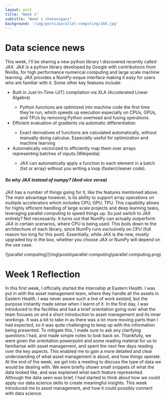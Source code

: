 ```yaml
---
layout: post
title: "Week 1"
subtitle: "Week 1 shenanigans"
background: '/img/posts/parallel-computing/JAX.jpg'
---
```


# Data science news 
This week, I'll be sharing a new python library I discovered recently called JAX. JAX is a python library developed by Google with contributions from Nvidia, for high performance numerical computing and large scale machine learning. JAX provides a NumPy-esque interface making it easy for users who are familiar with it. Some other key features include: 
<ul>
  <li>Built in Just-In-Time (JIT) compilation via XLA (Accelerated Linear Algebra)</li>
    <ul>
      <li>Python functions are optimized into machine code the first time they’re run, which speeds up execution especially on CPUs, GPUs, and TPUs by removing Python overhead and fusing operations.</li>
    </ul>
  <li>Efficient evaluation of gradients via automatic differentiation</li>
    <ul>
      <li>Exact derivatives of functions are calculated automatically, without manually doing calculus. Especially useful for optimization and machine learning</li>
    </ul>
  <li>Automatically vectorized to efficiently map them over arrays representing batches of inputs.(Wikipedia)</li>
    <ul>
      <li>JAX can automatically apply a function to each element in a batch (list or array) without you writing a loop (faster/cleaner code).</li>
    </ul>
</ul>

##### So why JAX instead of numpy? (And vice versa)
JAX has a number of things going for it, like the features mentioned above. The main advantage however, is its ability to support array operations on multiple accelerators which includes CPU, GPU, TPU. This capability allows for highly efficient handling of large scale projects and deep learning tasks, leveraging parallel computing to speed things up. So just switch to JAX entirely? Not necessarily. It turns out that NumPy can actually outperform JAX in certain scenarios, where CPU is being used. This boils down to the architechure of each library, since NumPy runs exclusively on CPU (full reason too long for this post). Essentially, while JAX is the new, mostly upgraded toy in the box, whether you choose JAX or NumPy will depend on the use case.

![parallel computing](\img\posts\parallel-computing\parallel computing.png)

# Week 1 Reflection
In this first week, I officially started the internship at Eastern Health. I was put in with the asset management team, where they handle all the assets in Eastern Health. I was never aware such a line of work existed, but the purpose instantly made sense when I learnt of it. In the first day, I was introduced to the facilities and had a brief orientation going over what the team focuses on and a short introduction to asset management and its inner workings. It was a bit to take in as there was a lot more moving parts than I had expected, so it was quite challenging to keep up with the information being presented. To mitigate this, I made sure to ask any clarifying questions I had, and made simple notes to look back on. Thankfully, we were given the orientation powerpoint and some reading material for us to familiarise with asset management, and spent the next few days reading over the key aspects. This enabled me to gain a more detailed and clear understanding of what asset management is about, and how things operate. At the end of the week, we got into a meeting to discuss the type of data we would be dealing with. We were briefly shown small snippets of what the data looked like, and was explained what each feature represented. Although the data seen was brief, I had started to think about how we could apply our data science skills to create meaningful insights. This week introduced me to asset management, and how it could possibly connect with data science.        